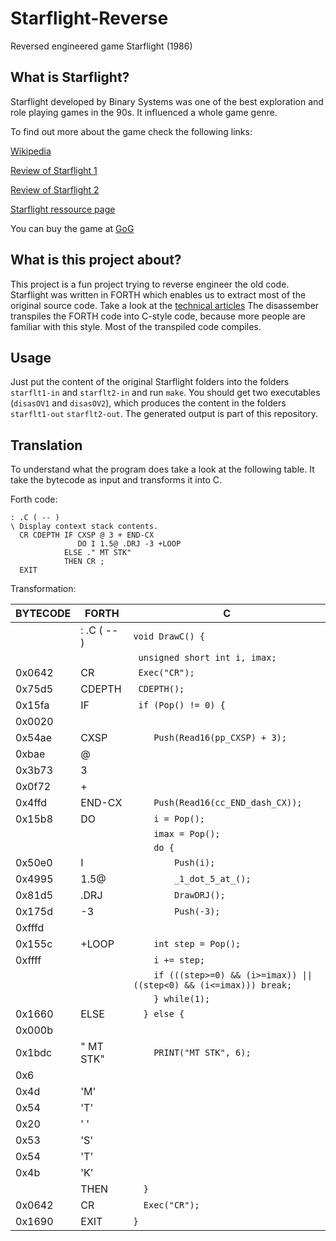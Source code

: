 # Starflight-Reverse

Reversed engineered game Starflight (1986)

## What is Starflight? ##

Starflight developed by Binary Systems was one of the best exploration and role playing games in the 90s. It influenced a whole game genre.

To find out more about the game check the following links:

[Wikipedia](https://de.wikipedia.org/wiki/Starflight)

[Review of Starflight 1](http://crpgaddict.blogspot.de/search/label/Starflight)

[Review of Starflight 2](http://crpgaddict.blogspot.de/search/label/Starflight%20II)

[Starflight ressource page](http://starflt.com)

You can buy the game at [GoG](https://www.gog.com/game/starflight_1_2)

## What is this project about? ##

This project is a fun project trying to reverse engineer the old code. Starflight was written in FORTH which enables us to extract most of the original source code. Take a look at the [technical articles](http://migblog.blog.com/starflight-home/)
The disassember transpiles the FORTH code into C-style code, because more people are familiar with this style. Most of the transpiled code compiles.

## Usage ##

Just put the content of the original Starflight folders into the folders `starflt1-in` and `starflt2-in` and run `make`. You should get two executables (`disasOV1` and `disasOV2`), which produces the content in the folders `starflt1-out` `starflt2-out`. The generated output is part of this repository.

## Translation ##

To understand what the program does take a look at the following table. It take the bytecode as input and transforms it into C.

Forth code:
```FORTH
: .C ( -- )
\ Display context stack contents.
  CR CDEPTH IF CXSP @ 3 + END-CX
               DO I 1.5@ .DRJ -3 +LOOP
            ELSE ." MT STK"
            THEN CR ;
  EXIT
```

Transformation:

| BYTECODE |   FORTH     | C      |
| -------- | ----------- | ------ |
|          | : .C ( -- ) |`void DrawC() { `|
|          |             |`  unsigned short int i, imax; `|
| 0x0642   | CR          |`  Exec("CR"); `|
| 0x75d5   | CDEPTH      |`  CDEPTH(); `|
| 0x15fa   | IF          |`  if (Pop() != 0) { `|
| 0x0020   |             | |
| 0x54ae   | CXSP        |`    Push(Read16(pp_CXSP) + 3);`|
| 0xbae    | @           | |
| 0x3b73   | 3           | |
| 0x0f72   | +           | |
| 0x4ffd   | END-CX      |`    Push(Read16(cc_END_dash_CX));`|
| 0x15b8   | DO          |`    i = Pop();`|
|          |             |`    imax = Pop();`|
|          |             |`    do {`|
| 0x50e0   | I           |`        Push(i);`|
| 0x4995   | 1.5@        |`        _1_dot_5_at_();`|
| 0x81d5   | .DRJ        |`        DrawDRJ();`|
| 0x175d   | -3          |`        Push(-3);`|
| 0xfffd   |             ||
| 0x155c   | +LOOP       |`    int step = Pop();`|
| 0xffff   |             |`    i += step;`|
|          |             |`    if (((step>=0) && (i>=imax)) \|\| ((step<0) && (i<=imax))) break;`|
|          |             |`    } while(1);`|
| 0x1660   | ELSE        |`  } else {`|
| 0x000b   |             ||
| 0x1bdc   | " MT STK"   |`    PRINT("MT STK", 6);`|
| 0x6      |             ||
| 0x4d     | 'M'         ||
| 0x54     | 'T'         ||
| 0x20     | ' '         ||
| 0x53     | 'S'         ||
| 0x54     | 'T'         ||
| 0x4b     | 'K'         ||
|          | THEN        |`  }`|
| 0x0642   | CR          |`  Exec("CR");`|
| 0x1690   | EXIT        |`}`|
